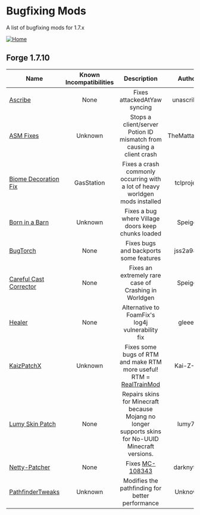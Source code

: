 # Bugfixing Mods

A list of bugfixing mods for 1.7.x

[![Home](https://i.imgur.com/zGuelkW.png)](/README.md)

## Forge 1.7.10

| Name | Known Incompatibilities | Description | Author | Bugfixing | [Label](/README.md#labels) |
| --- | :---: | :---: | :---: | :---: | :---: |
| [Ascribe](https://www.curseforge.com/minecraft/mc-mods/ascribe) | None | Fixes attackedAtYaw syncing | unascribed | Server | None |
| [ASM Fixes](https://www.curseforge.com/minecraft/mc-mods/asm-fixes-j-a-f-m) | Unknown | Stops a client/server Potion ID mismatch from causing a client crash | TheMattaBase | Both | Incompatible (7) |
| [Biome Decoration Fix](https://www.curseforge.com/minecraft/mc-mods/biome-decoration-fix) | GasStation | Fixes a crash commonly occurring with a lot of heavy worldgen mods installed | tclproject | Both | None |
| [Born in a Barn](https://www.curseforge.com/minecraft/mc-mods/born-in-a-barn) | Unknown | Fixes a bug where Village doors keep chunks loaded | Speiger | Server | None |
| [BugTorch](https://github.com/jss2a98aj/BugTorch) | None | Fixes bugs and backports some features | jss2a98aj | Both | None |
| [Careful Cast Corrector](https://www.curseforge.com/minecraft/mc-mods/careful-cast-corrector-ccc) | None | Fixes an extremely rare case of Crashing in Worldgen | Speiger | Both | None |
| [Healer](https://www.curseforge.com/minecraft/mc-mods/healer) | None | Alternative to FoamFix's log4j vulnerability fix | gleee8 | Both | None |
| [KaizPatchX](https://github.com/Kai-Z-JP/KaizPatchX) | Unknown | Fixes some bugs of RTM and make RTM more useful! RTM = [RealTrainMod](https://www.curseforge.com/minecraft/mc-mods/realtrainmod) | Kai-Z-JP | Both | None |
| [Lumy Skin Patch](https://www.curseforge.com/minecraft/mc-mods/lumy-skin-patch) | None | Repairs skins for Minecraft because Mojang no longer supports skins for No-UUID Minecraft versions. | lumy79 | Client | None |
| [Netty-Patcher](https://github.com/draknyte1/Netty-Patcher) | None | Fixes [MC-108343](https://bugs.mojang.com/browse/MC-108343) | darknyte1 | Client | None |
| [PathfinderTweaks](https://github.com/HostileNetworks/OBSOLETE-ReignModpack/blob/master/mods/PathfinderTweaks-1.7.10-1.0.13.jar) | Unknown | Modifies the pathfinding for better performance | Unknown | Server | None |
